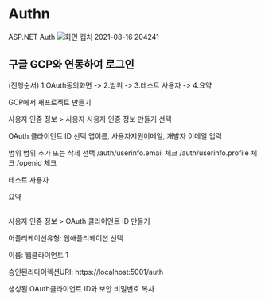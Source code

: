 # Authn
ASP.NET Auth
![화면 캡처 2021-08-16 204241](https://user-images.githubusercontent.com/42315866/129558398-ea8fa3bc-e220-4f25-a72a-9019f0b047df.jpg)

## 구글 GCP와 연동하여 로그인
(진행순서) 1.OAuth동의화면 -&gt; 2.범위 -&gt; 3.테스트 사용자 -&gt; 4.요약

GCP에서 새프로젝트 만들기

사용자 인증 정보  > 사용자 사용자 인증 정보 만들기 선택

OAuth 클라이언트 ID 선택
  앱이름, 사용자지원이메일, 개발자 이메일 입력

범위
  범위 추가 또는 삭제 선택
  /auth/userinfo.email 체크
  /auth/userinfo.profile 체크
  /openid 체크

테스트 사용자

요약
##
사용자 인증 정보  > OAuth 클라이언트 ID 만들기

  어플리케이션유형: 웹애플리케이션 선택

  이름: 웹클라이언트 1

  승인된리다이렉션URI: https://localhost:5001/auth

생성된 OAuth클라이언트 ID와 보안 비밀번호 복사


